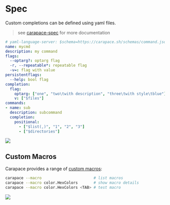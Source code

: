 # Spec

Custom completions can be defined using yaml files.

> see [carapace-spec] for more documentation

```yaml
# yaml-language-server: $schema=https://carapace.sh/schemas/command.json
name: mycmd
description: my command
flags:
  --optarg?: optarg flag
  -r, --repeatable*: repeatable flag
  -v=: flag with value
persistentflags:
  --help: bool flag
completion:
  flag:
    optarg: ["one", "two\twith description", "three\twith style\tblue"]
    v: ["$files"]
commands:
- name: sub
  description: subcommand
  completion:
    positional:
      - ["$list(,)", "1", "2", "3"]
      - ["$directories"]
```

![](./spec.cast)

## Custom Macros

Carapace provides a range of [custom macros](./spec/macros.md):

```sh
carapace --macro                       # list macros
carapace --macro color.HexColors       # show macro details
carapace --macro color.HexColors <TAB> # test macro
```

![](./spec-macros.cast)


[carapace-spec]:https://github.com/rsteube/carapace-spec
